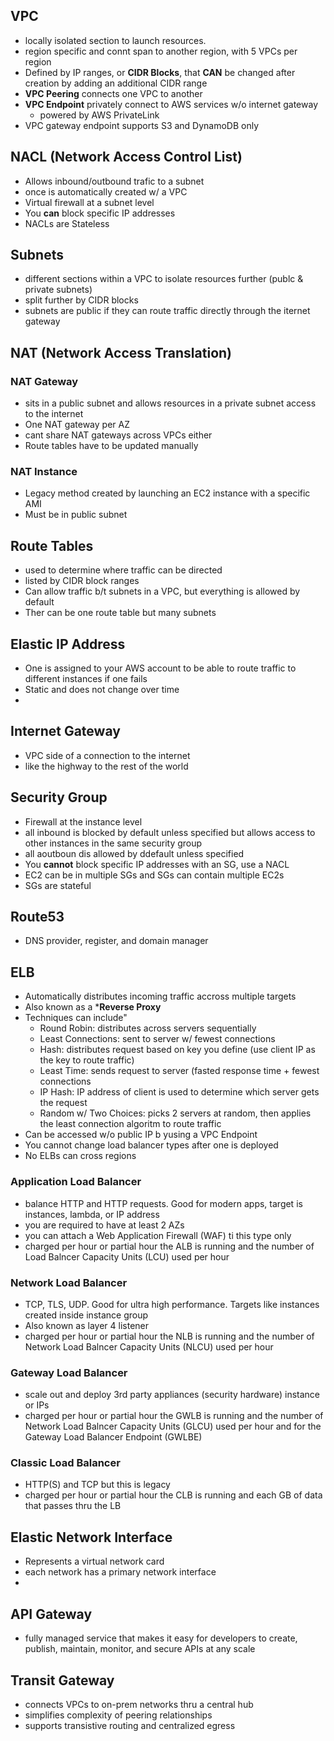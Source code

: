 ## VPC
- locally isolated section to launch resources.
- region specific and connt span to another region, with 5 VPCs per region
- Defined by IP ranges, or **CIDR Blocks**, that **CAN** be changed after creation by adding an additional CIDR range
- **VPC Peering** connects one VPC to another
- **VPC Endpoint** privately connect to AWS services w/o internet gateway
    - powered by AWS PrivateLink
- VPC gateway endpoint supports S3 and DynamoDB only

## NACL (Network Access Control List)
- Allows inbound/outbound trafic to a subnet
- once is automatically created w/ a VPC
- Virtual firewall at a subnet level
- You **can** block specific IP addresses
- NACLs are Stateless

## Subnets
- different sections within a VPC to isolate resources further (publc & private subnets)
- split further by CIDR blocks
- subnets are public if they can route traffic directly through the iternet gateway

## NAT (Network Access Translation)
### NAT Gateway
- sits in a public subnet and allows resources in a private subnet access to the internet
- One NAT gateway per AZ
- cant share NAT gateways across VPCs either
- Route tables have to be updated manually

### NAT Instance
- Legacy method created by launching an EC2 instance with a specific AMI
- Must be in public subnet

## Route Tables
- used to determine where traffic can be directed
- listed by CIDR block ranges
- Can allow traffic b/t subnets in a VPC, but everything is allowed by default
- Ther can be one route table but many subnets

## Elastic IP Address
- One is assigned to your AWS account to be able to route traffic to different instances if one fails
- Static and does not change over time
- 
## Internet Gateway
- VPC side of a connection to the internet
- like the highway to the rest of the world

## Security Group
- Firewall at the instance level
- all inbound is blocked by default unless specified but allows access to other instances in the same security group
- all aoutboun dis allowed by ddefault unless specified
- You **cannot** block specific IP addresses with an SG, use a NACL
- EC2 can be in multiple SGs and SGs can contain multiple EC2s 
- SGs are stateful

## Route53
- DNS provider, register, and domain manager

## ELB
- Automatically distributes incoming traffic accross multiple targets
- Also known as a ***Reverse Proxy**
- Techniques can include"
    - Round Robin: distributes across servers sequentially
    - Least Connections: sent to server w/ fewest connections 
    - Hash: distributes request based on key you define (use client IP as the key to route traffic)
    - Least Time: sends request to server (fasted response time + fewest connections
    - IP Hash: IP address of client is used to determine which server gets the request
    - Random w/ Two Choices: picks 2 servers at random, then applies the least connection algoritm to route traffic
- Can be accessed w/o public IP b yusing a VPC Endpoint
- You cannot change load balancer types after one is deployed
- No ELBs can cross regions
### Application Load Balancer
- balance HTTP and HTTP requests. Good for modern apps, target is instances, lambda, or IP address
- you are required to have at least 2 AZs
- you can attach a Web Application Firewall (WAF) ti this type only
- charged per hour or partial hour the ALB is running and the number of Load Balncer Capacity Units (LCU) used per hour
### Network Load Balancer
- TCP, TLS, UDP. Good for ultra high performance. Targets like instances created inside instance group
- Also known as layer 4 listener
- charged per hour or partial hour the NLB is running and the number of Network Load Balncer Capacity Units (NLCU) used per hour
### Gateway Load Balancer
- scale out and deploy 3rd party appliances (security hardware) instance or IPs
- charged per hour or partial hour the GWLB is running and the number of Network Load Balncer Capacity Units (GLCU) used per hour and for the Gateway Load Balancer Endpoint (GWLBE)
### Classic Load Balancer
- HTTP(S) and TCP but this is legacy
- charged per hour or partial hour the CLB is running and each GB of data that passes thru the LB

## Elastic Network Interface
- Represents a virtual network card
- each network has a primary network interface
- 

## API Gateway
- fully managed service that makes it easy for developers to create, publish, maintain, monitor, and secure APIs at any scale
## Transit Gateway
- connects VPCs to on-prem networks thru a central hub
- simplifies complexity of peering relationships
- supports transistive routing and centralized egress

